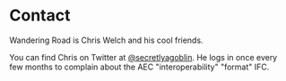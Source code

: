 # Contact

Wandering Road is Chris Welch and his cool friends.

You can find Chris on Twitter at [@secretlyagoblin](https://twitter.com/secretlyagoblin). He logs in once every few months to complain about the AEC "interoperability" "format" IFC.